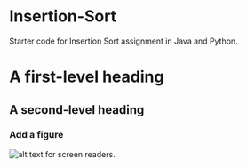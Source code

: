# Insertion-Sort
Starter code for Insertion Sort assignment in Java and Python.

# A first-level heading

## A second-level heading

### Add a figure
![alt text for screen readers](<img src="https://jupyterbook.org/en/stable/_images/fun-fish.png" alt="fishy" class="bg-primary mb-1" width="200px"> "Text to show on mouseover").
